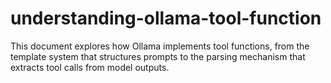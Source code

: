 # understanding-ollama-tool-function
This document explores how Ollama implements tool functions, from the template system that structures prompts to the parsing mechanism that extracts tool calls from model outputs.
